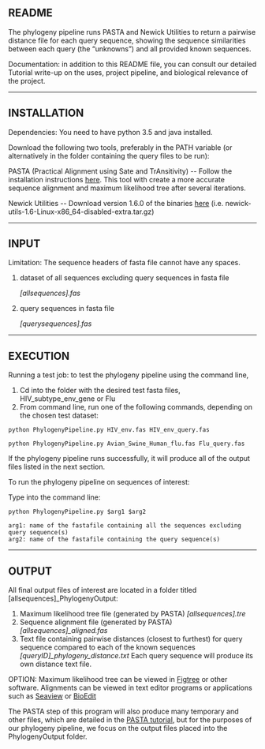 README
--------------------------------------------------------------------------------
The phylogeny pipeline runs PASTA and Newick Utilities to return a pairwise 
distance file for each query sequence, showing the sequence similarities between
each query (the “unknowns”) and all provided known sequences.

Documentation: in addition to this README file, you can consult our detailed 
Tutorial write-up on the uses, project pipeline, and biological relevance of the
project.

--------------------------------------------------------------------------------
INSTALLATION
--------------------------------------------------------------------------------
Dependencies:
You need to have python 3.5 and java installed.

Download the following two tools, preferably in the PATH variable 
(or alternatively in the folder containing the query files to be run):

PASTA (Practical Alignment using Sate and TrAnsitivity) -- 
Follow the installation instructions [here](https://github.com/smirarab/pasta).
This tool with create a more accurate sequence alignment and maximum likelihood
tree after several iterations.

Newick Utilities -- 
Download version 1.6.0 of the binaries [here](http://cegg.unige.ch/newick_utils)
(i.e. newick-utils-1.6-Linux-x86_64-disabled-extra.tar.gz) 

--------------------------------------------------------------------------------
INPUT
--------------------------------------------------------------------------------
Limitation: The sequence headers of fasta file cannot have any spaces.



1. dataset of all sequences excluding query sequences in fasta file

   *[allsequences].fas*
   
2. query sequences in fasta file

   *[querysequences].fas*
   
--------------------------------------------------------------------------------
EXECUTION
--------------------------------------------------------------------------------

Running a test job: to test the phylogeny pipeline using the command line,

1. Cd into the folder with the desired test fasta files, HIV_subtype_env_gene or Flu
2. From command line, run one of the following commands, depending on the chosen test dataset:

```
python PhylogenyPipeline.py HIV_env.fas HIV_env_query.fas
```
 ```
 python PhylogenyPipeline.py Avian_Swine_Human_flu.fas Flu_query.fas 
 ```
If the phylogeny pipeline runs successfully, it will produce all of the output files
listed in the next section.

To run the phylogeny pipeline on sequences of interest: 

Type into the command line:

	python PhylogenyPipeline.py $arg1 $arg2

	arg1: name of the fastafile containing all the sequences excluding query sequence(s)
	arg2: name of the fastafile containing the query sequence(s)

--------------------------------------------------------------------------------
OUTPUT
--------------------------------------------------------------------------------

All final output files of interest are located in a folder titled
[allsequences]_PhylogenyOutput:

1. Maximum likelihood tree file (generated by PASTA) *[allsequences].tre*
2. Sequence alignment file (generated by PASTA) *[allsequences]_aligned.fas*
3. Text file containing pairwise distances (closest to furthest) for query sequence
compared to each of the known sequences *[queryID]_phylogeny_distance.txt*
Each query sequence will produce its own distance text file.

OPTION: Maximum likelihood tree can be viewed in [Figtree](http://tree.bio.ed.ac.uk/software/figtree/) or other software.
Alignments can be viewed in text editor programs or applications such as [Seaview](http://doua.prabi.fr/software/seaview)
or [BioEdit](http://www.mbio.ncsu.edu/bioedit/bioedit.html)

The PASTA step of this program will also produce many temporary and other files,
which are detailed in the [PASTA tutorial](https://github.com/smirarab/pasta/blob/master/pasta-doc/pasta-tutorial.md),
but for the purposes of our phylogeny pipeline, we focus on the output files placed
into the PhylogenyOutput folder.
